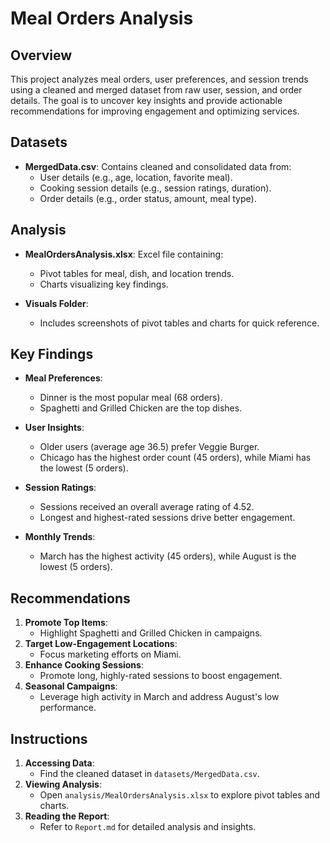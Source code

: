 # Meal Orders Analysis

## Overview
This project analyzes meal orders, user preferences, and session trends using a cleaned and merged dataset from raw user, session, and order details. The goal is to uncover key insights and provide actionable recommendations for improving engagement and optimizing services.

## Datasets
- **MergedData.csv**: Contains cleaned and consolidated data from:
  - User details (e.g., age, location, favorite meal).
  - Cooking session details (e.g., session ratings, duration).
  - Order details (e.g., order status, amount, meal type).

## Analysis
- **MealOrdersAnalysis.xlsx**: Excel file containing:
  - Pivot tables for meal, dish, and location trends.
  - Charts visualizing key findings.

- **Visuals Folder**:
  - Includes screenshots of pivot tables and charts for quick reference.

## Key Findings
- **Meal Preferences**:
  - Dinner is the most popular meal (68 orders).
  - Spaghetti and Grilled Chicken are the top dishes.

- **User Insights**:
  - Older users (average age 36.5) prefer Veggie Burger.
  - Chicago has the highest order count (45 orders), while Miami has the lowest (5 orders).

- **Session Ratings**:
  - Sessions received an overall average rating of 4.52.
  - Longest and highest-rated sessions drive better engagement.

- **Monthly Trends**:
  - March has the highest activity (45 orders), while August is the lowest (5 orders).

## Recommendations
1. **Promote Top Items**:
   - Highlight Spaghetti and Grilled Chicken in campaigns.
2. **Target Low-Engagement Locations**:
   - Focus marketing efforts on Miami.
3. **Enhance Cooking Sessions**:
   - Promote long, highly-rated sessions to boost engagement.
4. **Seasonal Campaigns**:
   - Leverage high activity in March and address August's low performance.

## Instructions
1. **Accessing Data**:
   - Find the cleaned dataset in `datasets/MergedData.csv`.
2. **Viewing Analysis**:
   - Open `analysis/MealOrdersAnalysis.xlsx` to explore pivot tables and charts.
3. **Reading the Report**:
   - Refer to `Report.md` for detailed analysis and insights.



